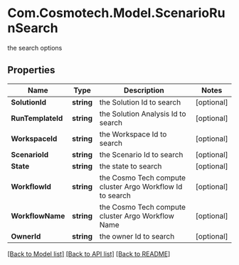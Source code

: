 # Com.Cosmotech.Model.ScenarioRunSearch
the search options

## Properties

Name | Type | Description | Notes
------------ | ------------- | ------------- | -------------
**SolutionId** | **string** | the Solution Id to search | [optional] 
**RunTemplateId** | **string** | the Solution Analysis Id to search | [optional] 
**WorkspaceId** | **string** | the Workspace Id to search | [optional] 
**ScenarioId** | **string** | the Scenario Id to search | [optional] 
**State** | **string** | the state to search | [optional] 
**WorkflowId** | **string** | the Cosmo Tech compute cluster Argo Workflow Id to search | [optional] 
**WorkflowName** | **string** | the Cosmo Tech compute cluster Argo Workflow Name | [optional] 
**OwnerId** | **string** | the owner Id to search | [optional] 

[[Back to Model list]](../README.md#documentation-for-models) [[Back to API list]](../README.md#documentation-for-api-endpoints) [[Back to README]](../README.md)

